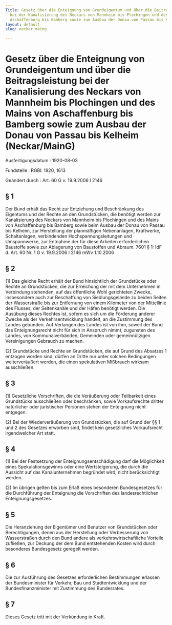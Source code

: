 ```yaml
---
Title: Gesetz über die Enteignung von Grundeigentum und über die Beitragsleistung
  bei der Kanalisierung des Neckars von Mannheim bis Plochingen und des Mains von
  Aschaffenburg bis Bamberg sowie zum Ausbau der Donau von Passau bis Kelheim
layout: default
slug: neckar_maing

---
```


# Gesetz über die Enteignung von Grundeigentum und über die Beitragsleistung bei der Kanalisierung des Neckars von Mannheim bis Plochingen und des Mains von Aschaffenburg bis Bamberg sowie zum Ausbau der Donau von Passau bis Kelheim (Neckar/MainG)

Ausfertigungsdatum
:   1920-08-03

Fundstelle
:   RGBl: 1920, 1613

Geändert durch
:   Art. 60 G v. 19.9.2006 I 2146


## § 1

Der Bund erhält das Recht zur Entziehung und Beschränkung des
Eigentums und der Rechte an den Grundstücken, die benötigt werden zur
Kanalisierung des Neckars von Mannheim bis Plochingen und des Mains
von Aschaffenburg bis Bamberg sowie beim Ausbau der Donau von Passau
bis Kelheim, zur Herstellung der planmäßigen Nebenanlagen, Kraftwerke,
Schaltanlagen, verbindenden Hochspannungsleitungen und Umspannwerke,
zur Entnahme der für diese Arbeiten erforderlichen Baustoffe sowie zur
Ablagerung von Baustoffen und Abraum. 7601 § 1: IdF d. Art. 60 Nr. 1 G
v. 19.9.2006 I 2146 mWv 1.10.2006


## § 2

(1) Das gleiche Recht erhält der Bund hinsichtlich der Grundstücke
oder Rechte an Grundstücken, die zur Erreichung der mit dem
Unternehmen in Verbindung stehenden, auf das öffentliche Wohl
gerichteten Zwecke, insbesondere auch zur Beschaffung von
Siedlungsgelände zu beiden Seiten der Wasserstraße bis zur Entfernung
von einem Kilometer von der Mittellinie des Flusses, der Seitenkanäle
und der Häfen benötigt werden. Die Ausübung dieses Rechtes ist, sofern
es sich um die Förderung anderer Zwecke als der Verkehrsentwicklung
handelt, an die Zustimmung des Landes gebunden. Auf Verlangen des
Landes ist von ihm, soweit der Bund das Enteignungsrecht nicht für
sich in Anspruch nimmt, zugunsten des Landes, von Kommunalverbänden,
Gemeinden oder gemeinnützigen Vereinigungen Gebrauch zu machen.

(2) Grundstücke und Rechte an Grundstücken, die auf Grund des Absatzes
1 entzogen worden sind, dürfen an Dritte nur unter solchen Bedingungen
weiterveräußert werden, die einen spekulativen Mißbrauch wirksam
ausschließen.


## § 3

(1) Gesetzliche Vorschriften, die die Veräußerung oder Teilbarkeit
eines Grundstücks ausschließen oder beschränken, sowie Vorkaufsrechte
dritter natürlicher oder juristischer Personen stehen der Enteignung
nicht entgegen.

(2) Bei der Wiederveräußerung von Grundstücken, die auf Grund der §§ 1
und 2 des Gesetzes erworben sind, findet kein gesetzliches
Vorkaufsrecht irgendwelcher Art statt.


## § 4

(1) Bei der Festsetzung der Enteignungsentschädigung darf die
Möglichkeit eines Spekulationsgewinns oder eine Wertsteigerung, die
durch die Aussicht auf das Kanalunternehmen begründet wird, nicht
berücksichtigt werden.

(2) Im übrigen gelten bis zum Erlaß eines besonderen Bundesgesetzes
für die Durchführung der Enteignung die Vorschriften des
landesrechtlichen Enteignungsgesetzes.


## § 5

Die Heranziehung der Eigentümer und Benutzer von Grundstücken oder
Berechtigungen, denen aus der Herstellung oder Verbesserung von
Wasserstraßen durch den Bund andere als verkehrswirtschaftliche
Vorteile zufließen, zur Deckung der dem Bund entstehenden Kosten wird
durch besonderes Bundesgesetz geregelt werden.


## § 6

Die zur Ausführung des Gesetzes erforderlichen Bestimmungen erlassen
der Bundesminister für Verkehr, Bau und Stadtentwicklung und der
Bundesfinanzminister mit Zustimmung des Bundesrates.


## § 7

Dieses Gesetz tritt mit der Verkündung in Kraft.

